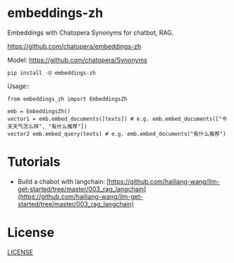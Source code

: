 # embeddings-zh

Embeddings with Chatopera Synonyms for chatbot, RAG.

https://github.com/chatopera/embeddings-zh

Model: https://github.com/chatopera/Synonyms

```
pip install -U embeddings-zh
```

Usage::

```
from embeddings_zh import EmbeddingsZh

emb = EmbeddingsZh()
vector1 = emb.embed_documents([texts]) # e.g. emb.embed_documents(["今天天气怎么样", "有什么推荐"])
vector2 emb.embed_query(texts) # e.g. emb.embed_documents("有什么推荐")
```

# Tutorials

* Build a chabot with langchain: [https://github.com/hailiang-wang/llm-get-started/tree/master/003_rag_langchain](https://github.com/hailiang-wang/llm-get-started/tree/master/003_rag_langchain)

# License
[LICENSE](./LICENSE)